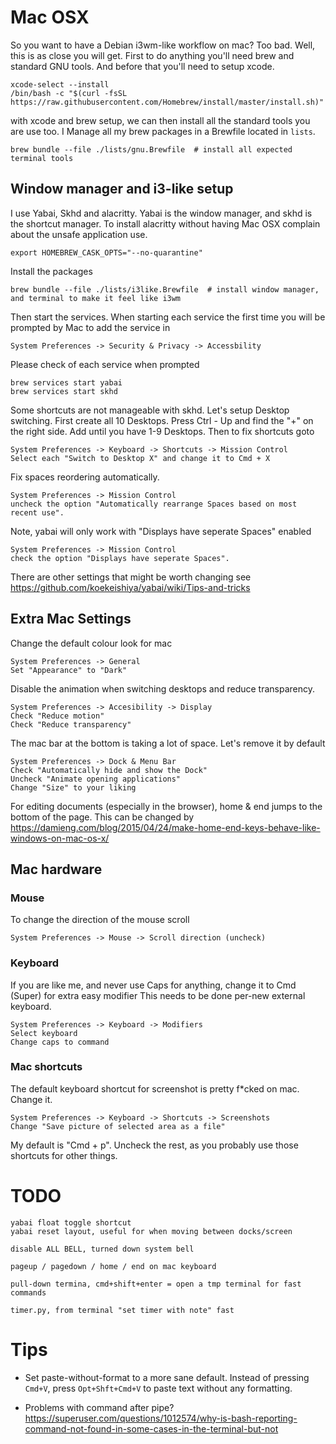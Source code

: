 # Mac OSX

So you want to have a Debian i3wm-like workflow on mac? Too bad.
Well, this is as close you will get. First to do anything you'll need brew and standard GNU tools.
And before that you'll need to setup xcode.

    xcode-select --install
    /bin/bash -c "$(curl -fsSL https://raw.githubusercontent.com/Homebrew/install/master/install.sh)"

with xcode and brew setup, we can then install all the standard tools you are use too.
I Manage all my brew packages in a Brewfile located in `lists`.

    brew bundle --file ./lists/gnu.Brewfile  # install all expected terminal tools

## Window manager and i3-like setup

I use Yabai, Skhd and alacritty. Yabai is the window manager, and skhd is the shortcut manager.
To install alacritty without having Mac OSX complain about the unsafe application use.

    export HOMEBREW_CASK_OPTS="--no-quarantine" 

Install the packages

    brew bundle --file ./lists/i3like.Brewfile  # install window manager, and terminal to make it feel like i3wm

Then start the services. When starting each service the first time you will be prompted by Mac to add the service in

    System Preferences -> Security & Privacy -> Accessbility

Please check of each service when prompted

    brew services start yabai
    brew services start skhd

Some shortcuts are not manageable with skhd. Let's setup Desktop switching. First create all 10 Desktops. Press Ctrl - Up and find the "+" on the right side. Add until you have 1-9 Desktops. Then to fix shortcuts goto

    System Preferences -> Keyboard -> Shortcuts -> Mission Control
    Select each "Switch to Desktop X" and change it to Cmd + X

Fix spaces reordering automatically.

    System Preferences -> Mission Control
    uncheck the option "Automatically rearrange Spaces based on most recent use".

Note, yabai will only work with "Displays have seperate Spaces" enabled

    System Preferences -> Mission Control
    check the option "Displays have seperate Spaces".

There are other settings that might be worth changing see https://github.com/koekeishiya/yabai/wiki/Tips-and-tricks

## Extra Mac Settings

Change the default colour look for mac

    System Preferences -> General
    Set "Appearance" to "Dark"

Disable the animation when switching desktops and reduce transparency.

    System Preferences -> Accesibility -> Display
    Check "Reduce motion"
    Check "Reduce transparency"


The mac bar at the bottom is taking a lot of space. Let's remove it by default

    System Preferences -> Dock & Menu Bar
    Check "Automatically hide and show the Dock"
    Uncheck "Animate opening applications"
    Change "Size" to your liking

For editing documents (especially in the browser), home & end jumps to the bottom of the page.
This can be changed by https://damieng.com/blog/2015/04/24/make-home-end-keys-behave-like-windows-on-mac-os-x/

## Mac hardware

### Mouse

To change the direction of the mouse scroll

    System Preferences -> Mouse -> Scroll direction (uncheck)

### Keyboard

If you are like me, and never use Caps for anything, change it to Cmd (Super) for extra easy modifier
This needs to be done per-new external keyboard.

    System Preferences -> Keyboard -> Modifiers
    Select keyboard
    Change caps to command


### Mac shortcuts

The default keyboard shortcut for screenshot is pretty f*cked on mac. Change it.

    System Preferences -> Keyboard -> Shortcuts -> Screenshots
    Change "Save picture of selected area as a file"

My default is "Cmd + p". Uncheck the rest, as you probably use those shortcuts for other things.

# TODO

    yabai float toggle shortcut
    yabai reset layout, useful for when moving between docks/screen

    disable ALL BELL, turned down system bell

    pageup / pagedown / home / end on mac keyboard

    pull-down termina, cmd+shift+enter = open a tmp terminal for fast commands

    timer.py, from terminal "set timer with note" fast


# Tips

 - Set paste-without-format to a more sane default. Instead of pressing
   `Cmd+V`, press `Opt+Shft+Cmd+V` to paste text without any formatting.

- Problems with command after pipe?
  https://superuser.com/questions/1012574/why-is-bash-reporting-command-not-found-in-some-cases-in-the-terminal-but-not
